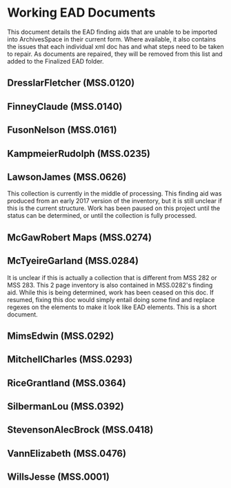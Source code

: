 # Working EAD Documents
This document details the EAD finding aids that are unable to be imported into ArchivesSpace in their current form. Where available, it also contains the issues that each individual xml doc has and what steps need to be taken to repair. As documents are repaired, they will be removed from this list and added to the Finalized EAD folder.

## DresslarFletcher (MSS.0120)

## FinneyClaude (MSS.0140)

## FusonNelson (MSS.0161)

## KampmeierRudolph (MSS.0235)

## LawsonJames (MSS.0626)
This collection is currently in the middle of processing. This finding aid was produced from an early 2017 version of the inventory, but it is still unclear if this is the current structure. Work has been paused on this project until the status can be determined, or until the collection is fully processed.

## McGawRobert Maps (MSS.0274)

## McTyeireGarland (MSS.0284)
It is unclear if this is actually a collection that is different from MSS 282 or MSS 283. This 2 page inventory is also contained in MSS.0282's finding aid. While this is being determined, work has been ceased on this doc. If resumed, fixing this doc would simply entail doing some find and replace regexes on the <table> elements to make it look like EAD elements. This is a short document.

## MimsEdwin (MSS.0292)

## MitchellCharles (MSS.0293)

## RiceGrantland (MSS.0364)

## SilbermanLou (MSS.0392)

## StevensonAlecBrock (MSS.0418)

## VannElizabeth (MSS.0476)

## WillsJesse (MSS.0001)
